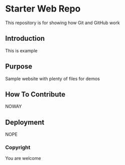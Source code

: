 # Starter Web Repo

This repository is for showing how Git and GitHub work

## Introduction 
This is example

## Purpose

Sample website with plenty of files for demos

## How To Contribute
NOWAY

## Deployment
NOPE

### Copyright
You are welcome
